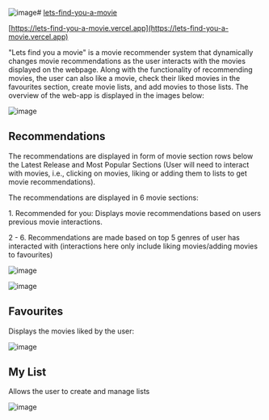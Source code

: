 ![image](https://github.com/Tushar-K24/lets-find-you-a-movie/assets/62638544/39127b52-4e54-4e44-8230-eb1cef464daa)# [lets-find-you-a-movie](https://lets-find-you-a-movie.vercel.app)

[https://lets-find-you-a-movie.vercel.app](https://lets-find-you-a-movie.vercel.app)

"Lets find you a movie" is a movie recommender system that dynamically changes movie recommendations as the user interacts with the movies displayed on the webpage. Along with the functionality of recommending movies, the user can also like a movie, check their liked movies in the favourites section, create movie lists, and add movies to those lists. The overview of the web-app is displayed in the images below:

![image](https://github.com/Tushar-K24/lets-find-you-a-movie/assets/62638544/1ce0238d-380a-4071-b638-cf171b35c7e1)


## Recommendations

The recommendations are displayed in form of movie section rows below the Latest Release and Most Popular Sections (User will need to interact with movies, i.e., clicking on movies, liking or adding them to lists to get movie recommendations).

The recommendations are displayed in 6 movie sections:

1\. Recommended for you: Displays movie recommendations based on users previous movie interactions.

2 - 6. Recommendations are made based on top 5 genres of user has interacted with (interactions here only include liking movies/adding movies to favourites)

![image](https://github.com/Tushar-K24/lets-find-you-a-movie/assets/62638544/41cec71e-a174-450d-b9a4-30cc53547158)

![image](https://github.com/Tushar-K24/lets-find-you-a-movie/assets/62638544/4f319bc3-fb45-4d15-a0b0-e788f5f81009)


## Favourites

Displays the movies liked by the user:

![image](https://github.com/Tushar-K24/lets-find-you-a-movie/assets/62638544/4863fb05-b389-4c51-b00f-e499a9da35b3)


## My List

Allows the user to create and manage lists

![image](https://github.com/Tushar-K24/lets-find-you-a-movie/assets/62638544/70e084a1-6ae5-473b-a608-14cc7678c066)
